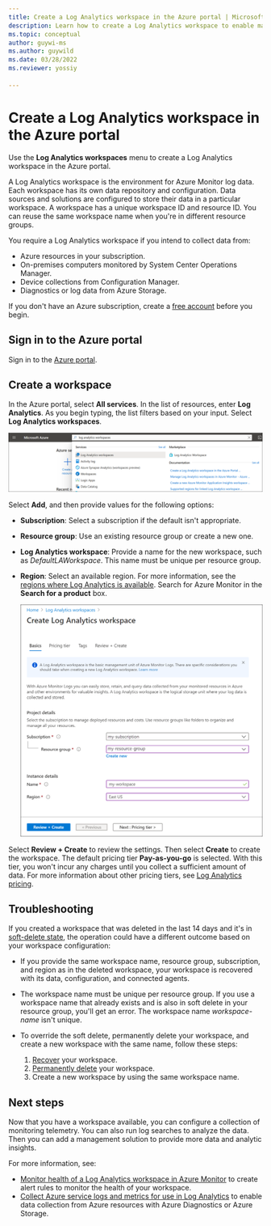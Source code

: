 ```yaml
---
title: Create a Log Analytics workspace in the Azure portal | Microsoft Docs
description: Learn how to create a Log Analytics workspace to enable management solutions and data collection from your cloud and on-premises environments in the Azure portal.
ms.topic: conceptual
author: guywi-ms
ms.author: guywild
ms.date: 03/28/2022
ms.reviewer: yossiy

---
```


# Create a Log Analytics workspace in the Azure portal

Use the **Log Analytics workspaces** menu to create a Log Analytics workspace in the Azure portal.

A Log Analytics workspace is the environment for Azure Monitor log data. Each workspace has its own data repository and configuration. Data sources and solutions are configured to store their data in a particular workspace. A workspace has a unique workspace ID and resource ID. You can reuse the same workspace name when you're in different resource groups.

You require a Log Analytics workspace if you intend to collect data from:

* Azure resources in your subscription.
* On-premises computers monitored by System Center Operations Manager.
* Device collections from Configuration Manager.
* Diagnostics or log data from Azure Storage.

If you don't have an Azure subscription, create a [free account](https://azure.microsoft.com/free/?WT.mc_id=A261C142F) before you begin.

## Sign in to the Azure portal

Sign in to the [Azure portal](https://portal.azure.com).

## Create a workspace

In the Azure portal, select **All services**. In the list of resources, enter **Log Analytics**. As you begin typing, the list filters based on your input. Select **Log Analytics workspaces**.

![Screenshot that shows the Azure portal.](media/quick-create-workspace/azure-portal-01.png)
  
Select **Add**, and then provide values for the following options:

   * **Subscription**: Select a subscription if the default isn't appropriate.
   * **Resource group**: Use an existing resource group or create a new one.
   * **Log Analytics workspace**: Provide a name for the new workspace, such as *DefaultLAWorkspace*. This name must be unique per resource group.
   * **Region**: Select an available region. For more information, see the [regions where Log Analytics is available](https://azure.microsoft.com/regions/services/). Search for Azure Monitor in the **Search for a product** box.

        ![Screenshot that shows the Create Log Analytics workspace pane.](media/quick-create-workspace/create-workspace.png)

Select **Review + Create** to review the settings. Then select **Create** to create the workspace. The default pricing tier **Pay-as-you-go** is selected. With this tier, you won't incur any charges until you collect a sufficient amount of data. For more information about other pricing tiers, see [Log Analytics pricing](https://azure.microsoft.com/pricing/details/log-analytics/).

## Troubleshooting

If you created a workspace that was deleted in the last 14 days and it's in [soft-delete state](../logs/delete-workspace.md#soft-delete-behavior), the operation could have a different outcome based on your workspace configuration:

- If you provide the same workspace name, resource group, subscription, and region as in the deleted workspace, your workspace is recovered with its data, configuration, and connected agents.
- The workspace name must be unique per resource group. If you use a workspace name that already exists and is also in soft delete in your resource group, you'll get an error. The workspace name *workspace-name* isn't unique.
- To override the soft delete, permanently delete your workspace, and create a new workspace with the same name, follow these steps:

   1. [Recover](../logs/delete-workspace.md#recover-workspace) your workspace.
   1. [Permanently delete](../logs/delete-workspace.md#permanent-workspace-delete) your workspace.
   1. Create a new workspace by using the same workspace name.

## Next steps

Now that you have a workspace available, you can configure a collection of monitoring telemetry. You can also run log searches to analyze the data. Then you can add a management solution to provide more data and analytic insights.

For more information, see:

* [Monitor health of a Log Analytics workspace in Azure Monitor](../logs/monitor-workspace.md) to create alert rules to monitor the health of your workspace.
* [Collect Azure service logs and metrics for use in Log Analytics](../essentials/resource-logs.md#send-to-log-analytics-workspace) to enable data collection from Azure resources with Azure Diagnostics or Azure Storage.
